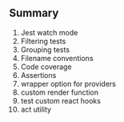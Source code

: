 ## Summary

1. Jest watch mode
2. Filtering tests
3. Grouping tests
4. Filename conventions
5. Code coverage
6. Assertions
7. wrapper option for providers
8. custom render function
9. test custom react hooks
10. act utility
